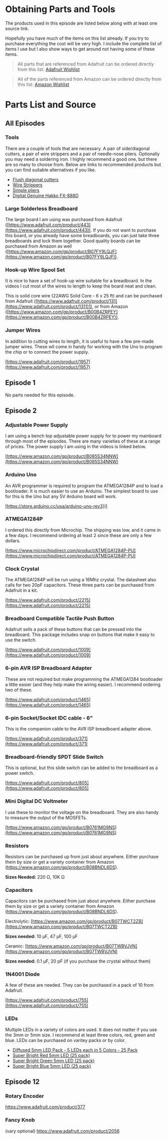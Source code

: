 # Obtaining Parts and Tools
The products used in this episode are listed below along with at least one source link.

Hopefully you have much of the items on this list already. If you try to purchase everything the cost will be very high. I include the complete list of items I use but I also show ways to get around not having some of these items.

> All parts that are referenced from Adafruit can be ordered directly from this list:
> [Adafruit Wishlist](http://www.adafruit.com/wishlists/517409)

> All of the parts referenced from Amazon can be ordered directly from this list:  [Amazon Wishlist](https://www.amazon.com/ideas/amzn1.account.AHJPQKIYOSU7VLCNUL2MLWOG4RNA/3R3GTU77Y6I2H)

# Parts List and Source
## All Episodes
### Tools
There are a couple of tools that are necessary. A pair of side/diagonal cutters, a pair of wire strippers and a pair of needle-nose pliers. Optionally you may need a soldering iron. I highly recommend a good one, but there are so many to choose from. Below are links to recommended products but you can find suitable alternatives if you like.

* [Flush diagonal cutters](https://www.adafruit.com/product/527)
* [Wire Strippers](https://www.adafruit.com/product/527)
* [Simple pliers](https://www.adafruit.com/product/527)
* [Digital Genuine Hakko FX-888D](https://www.adafruit.com/product/527)

### Large Solderless Breadboard
The large board I am using was purchased from Adafruit ([https://www.adafruit.com/product/443](https://www.adafruit.com/product/443)). If you do not want to purchase this board, or you already have some breadboards, you can just take three breadboards and lock them together. Good quality boards can be purchased from Amazon as well ([https://www.amazon.com/gp/product/B07FY9LQJF](https://www.amazon.com/gp/product/B07FY9LQJF)).

### Hook-up Wire Spool Set
It is nice to have a set of hook-up wire suitable for a breadboard. In the videos I cut most of the wires to length to keep the board neat and clean. 

This is solid core wire (22AWG Solid Core - 6 x 25 ft) and can be purchased from Adafruit ([https://www.adafruit.com/product/131](https://www.adafruit.com/product/1311)1), or from Amazon ([https://www.amazon.com/gp/product/B00B4ZRPEY](https://www.amazon.com/gp/product/B00B4ZRPEY)).

### Jumper Wires
In addition to cutting wires to length, it is useful to have a few pre-made jumper wires. These wll come in handy for working with the Uno to program the chip or to connect the power supply.

[https://www.adafruit.com/product/1957](https://www.adafruit.com/product/1957)
## Episode 1
No parts needed for this episode.
## Episode 2
### Adjustable Power Supply
I am using a bench top adjustable power supply for to power my mainboard through most of the episodes. There are many varieties of these at a range of prices. The power supply I am using in the videos is linked below.

[https://www.amazon.com/gp/product/B085S34NNW](https://www.amazon.com/gp/product/B085S34NNW)

### Arduino Uno
An AVR programmer is required to program the ATMEGA1284P and to load a bootloader. It is much easier to use an Arduino. The simplest board to use for this is the Uno but any 5V Arduino board will work.

[https://store.arduino.cc/usa/arduino-uno-rev3]()

### ATMEGA1284P
I ordered this directly from Microchip. The shipping was low, and it came in a few days. I recommend ordering at least 2 since these are only a few dollars.

[https://www.microchipdirect.com/product/ATMEGA1284P-PU](https://www.microchipdirect.com/product/ATMEGA1284P-PU)

### Clock Crystal
The ATMEGA1284P will be run using a 16Mhz crystal. The datasheet also calls for two 20pF capacitors. These three parts can be purchased from Adafruit in a kit.

[https://www.adafruit.com/product/2215](https://www.adafruit.com/product/2215)

### Breadboard Compatible Tactile Push Button
Adafruit sells a pack of these buttons that can be pressed into the breadboard. This package includes snap on buttons that make it easy to use the switch.

[https://www.adafruit.com/product/1009](https://www.adafruit.com/product/1009)

### 6-pin AVR ISP Breadboard Adapter
These are not required but make programming the ATMEGA1284 bootloader a little easier (and they help make the wiring easier). I recommend ordering two of these.

[https://www.adafruit.com/product/1465](https://www.adafruit.com/product/1465)

### 6-pin Socket/Socket IDC cable - 6"
This is the companion cable to the AVR ISP breadboard adapter above.

[https://www.adafruit.com/product/371](https://www.adafruit.com/product/371)

### Breadboard-friendly SPDT Slide Switch
This is optional, but this slide switch can be added to the breadboard as a power switch.

[https://www.adafruit.com/product/805](https://www.adafruit.com/product/805)

### Mini Digital DC Voltmeter
I use these to monitor the voltage on the breadboard. They are also handy to measure the output of the MOSFETs.

[https://www.amazon.com/gp/product/B0761MG9NS](https://www.amazon.com/gp/product/B0761MG9NS)

### Resistors
Resistors can be purchased up from just about anywhere. Either purchase them by size or get a variety container from Amazon (https://www.amazon.com/gp/product/B08BNDL6DS).

**Sizes Needed:**
220 Ω, 10K Ω

### Capacitors
Capacitors can be purchased from just about anywhere. Either purchase them by size or get a variety container from Amazon (https://www.amazon.com/gp/product/B08BNDL6DS).

Electrolytic: [https://www.amazon.com/gp/product/B07TWCT2ZB](https://www.amazon.com/gp/product/B07TWCT2ZB)

**Sizes needed:**
10 µF, 47 µF, 100 µF

Ceramic: [https://www.amazon.com/gp/product/B07TWBVJVN](https://www.amazon.com/gp/product/B07TWBVJVN)

**Sizes needed:**
0.1 µF, 20 pF (if you purchase the crystal without them)

### 1N4001 Diode
A few of these are needed. They can be purchased in a pack of 10 from Adafruit.

[https://www.adafruit.com/product/755](https://www.adafruit.com/product/755)

### LEDs
Multiple LEDs in a variety of colors are used. It does not matter if you use the 3mm or 5mm size. I recommend at least three colors, red, green and blue. LEDs can be purchased on varitey packs or by color.

* [Diffused 5mm LED Pack - 5 LEDs each in 5 Colors - 25 Pack](https://www.adafruit.com/product/4203)
* [Super Bright Red 5mm LED (25 pack)](https://www.adafruit.com/product/297)
* [Super Bright Green 5mm LED (25 pack)](https://www.adafruit.com/product/300)
* [Super Bright Blue 5mm LED (25 pack)](https://www.adafruit.com/product/301)

## Episode 12

### Rotary Encoder
https://www.adafruit.com/product/377

### Fancy Knob
(vary optional)
https://www.adafruit.com/product/2056